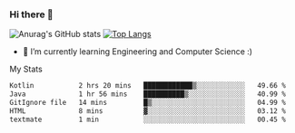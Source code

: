### Hi there 👋

![Anurag's GitHub stats](https://github-readme-stats.vercel.app/api?username=MatteoIorio11&show_icons=true&theme=dark) 
[![Top Langs](https://github-readme-stats.vercel.app/api/top-langs/?username=MatteoIorio11&theme=dark)](https://github.com/MatteoIorio11/github-readme-stats)

- 🌱 I’m currently learning Engineering and Computer Science :)

<!--
**MatteoIorio11/MatteoIorio11** is a ✨ _special_ ✨ repository because its `README.md` (this file) appears on your GitHub profile.

Here are some ideas to get you started:

- 🔭 I’m currently working on ...
- 🌱 I’m currently learning ...
- 👯 I’m looking to collaborate on ...
- 🤔 I’m looking for help with ...
- 💬 Ask me about ...
- 📫 How to reach me: ...
- 😄 Pronouns: ...
- ⚡ Fun fact: ...
-->
My Stats
<!--START_SECTION:waka-->

```txt
Kotlin           2 hrs 20 mins   ████████████▒░░░░░░░░░░░░   49.66 %
Java             1 hr 56 mins    ██████████▒░░░░░░░░░░░░░░   40.99 %
GitIgnore file   14 mins         █▒░░░░░░░░░░░░░░░░░░░░░░░   04.99 %
HTML             8 mins          ▓░░░░░░░░░░░░░░░░░░░░░░░░   03.12 %
textmate         1 min           ░░░░░░░░░░░░░░░░░░░░░░░░░   00.45 %
```

<!--END_SECTION:waka-->
